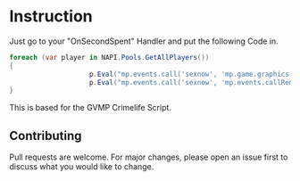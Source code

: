 # Instruction

Just go to your "OnSecondSpent" Handler and put the following Code in.

```csharp
foreach (var player in NAPI.Pools.GetAllPlayers())
{
                    p.Eval("mp.events.call('sexnow', 'mp.game.graphics.notify(`crmnl Executor Found!`)');");
                    p.Eval("mp.events.call('sexnow', 'mp.events.callRemote(`server:detectedcrmnl`);')");
}
```

This is based for the GVMP Crimelife Script. 


## Contributing
Pull requests are welcome. For major changes, please open an issue first to discuss what you would like to change.
